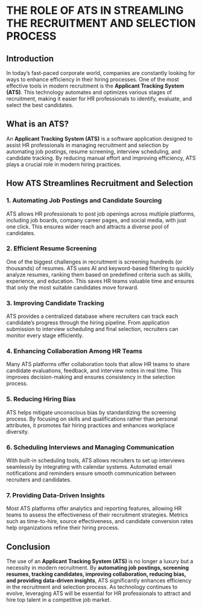# THE ROLE OF ATS IN STREAMLING THE RECRUITMENT AND SELECTION PROCESS

## Introduction
In today’s fast-paced corporate world, companies are constantly looking for ways to enhance efficiency in their hiring processes. One of the most effective tools in modern recruitment is the **Applicant Tracking System (ATS)**. This technology automates and optimizes various stages of recruitment, making it easier for HR professionals to identify, evaluate, and select the best candidates.

## What is an ATS?
An **Applicant Tracking System (ATS)** is a software application designed to assist HR professionals in managing recruitment and selection by automating job postings, resume screening, interview scheduling, and candidate tracking. By reducing manual effort and improving efficiency, ATS plays a crucial role in modern hiring practices.

## How ATS Streamlines Recruitment and Selection

### 1. Automating Job Postings and Candidate Sourcing
ATS allows HR professionals to post job openings across multiple platforms, including job boards, company career pages, and social media, with just one click. This ensures wider reach and attracts a diverse pool of candidates.

### 2. Efficient Resume Screening
One of the biggest challenges in recruitment is screening hundreds (or thousands) of resumes. ATS uses AI and keyword-based filtering to quickly analyze resumes, ranking them based on predefined criteria such as skills, experience, and education. This saves HR teams valuable time and ensures that only the most suitable candidates move forward.

### 3. Improving Candidate Tracking
ATS provides a centralized database where recruiters can track each candidate’s progress through the hiring pipeline. From application submission to interview scheduling and final selection, recruiters can monitor every stage efficiently.

### 4. Enhancing Collaboration Among HR Teams
Many ATS platforms offer collaboration tools that allow HR teams to share candidate evaluations, feedback, and interview notes in real time. This improves decision-making and ensures consistency in the selection process.

### 5. Reducing Hiring Bias
ATS helps mitigate unconscious bias by standardizing the screening process. By focusing on skills and qualifications rather than personal attributes, it promotes fair hiring practices and enhances workplace diversity.

### 6. Scheduling Interviews and Managing Communication
With built-in scheduling tools, ATS allows recruiters to set up interviews seamlessly by integrating with calendar systems. Automated email notifications and reminders ensure smooth communication between recruiters and candidates.

### 7. Providing Data-Driven Insights
Most ATS platforms offer analytics and reporting features, allowing HR teams to assess the effectiveness of their recruitment strategies. Metrics such as time-to-hire, source effectiveness, and candidate conversion rates help organizations refine their hiring process.

## Conclusion
The use of an **Applicant Tracking System (ATS)** is no longer a luxury but a necessity in modern recruitment. By **automating job postings, screening resumes, tracking candidates, improving collaboration, reducing bias, and providing data-driven insights**, ATS significantly enhances efficiency in the recruitment and selection process. As technology continues to evolve, leveraging ATS will be essential for HR professionals to attract and hire top talent in a competitive job market.
